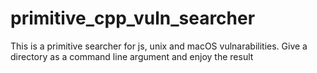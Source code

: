 # primitive_cpp_vuln_searcher

This is a primitive searcher for js, unix and macOS vulnarabilities. Give a directory as a command line argument and enjoy the result
